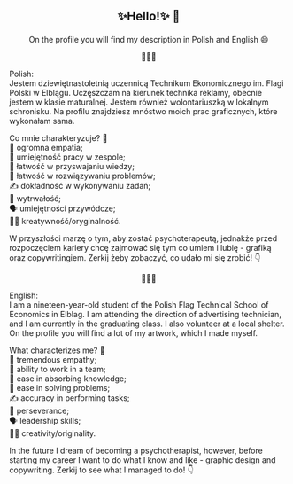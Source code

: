 ## <p align="center">  ✨Hello!✨ 🐝</p>
<p align="center"> On the profile you will find my description in Polish and English 😄

<p align="center"> 🐾🐾🐾 </p>

Polish:<br>
Jestem dziewiętnastoletnią uczennicą Technikum Ekonomicznego im. Flagi Polski w Elblągu. Uczęszczam na kierunek technika reklamy, obecnie jestem w klasie maturalnej. Jestem również wolontariuszką w lokalnym schronisku. Na profilu znajdziesz mnóstwo moich prac graficznych, które wykonałam sama.

Co mnie charakteryzuje? 🔎<br>
🤲 ogromna empatia; <br>
👥 umiejętność pracy w zespole; <br>
🧠 łatwość w przyswajaniu wiedzy; <br>
🤝 łatwość w rozwiązywaniu problemów; <br>
✍️ dokładność w wykonywaniu zadań; <br>
💪 wytrwałość; <br>
🗣 umiejętności przywódcze; <br>
👩‍🎨 kreatywność/oryginalność. <br>

W przyszłości marzę o tym, aby zostać psychoterapeutą, jednakże przed rozpoczęciem kariery chcę zajmować się tym co umiem i lubię - grafiką oraz copywritingiem. 
Zerkij żeby zobaczyć, co udało mi się zrobić! 👇

<p align="center"> 🐾🐾🐾 </p>

English: <br>
I am a nineteen-year-old student of the Polish Flag Technical School of Economics in Elblag. I am attending the direction of advertising technician, and I am currently in the graduating class. I also volunteer at a local shelter. On the profile you will find a lot of my artwork, which I made myself.

What characterizes me? 🔎 <br>
🤲 tremendous empathy; <br>
👥 ability to work in a team; <br>
🧠 ease in absorbing knowledge; <br>
🤝 ease in solving problems; <br>
✍️ accuracy in performing tasks; <br>
💪 perseverance; <br>
🗣 leadership skills; <br>
👩‍🎨 creativity/originality. <br>

In the future I dream of becoming a psychotherapist, however, before starting my career I want to do what I know and like - graphic design and copywriting. 
Zerkij to see what I managed to do! 👇




